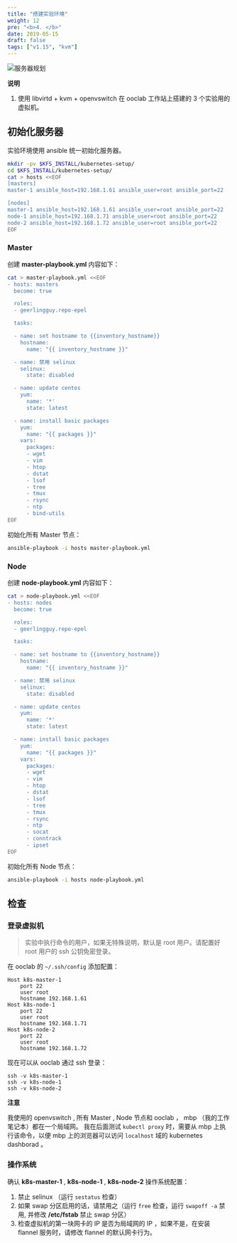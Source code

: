 ```yaml
---
title: "搭建实验环境"
weight: 12
pre: "<b>4. </b>"
date: 2019-05-15
draft: false
tags: ["v1.15", "kvm"]
---
```


![服务器规划](/kfs/v1.15/static/servers.png)

**说明**

1. 使用 libvirtd + kvm + openvswitch 在 ooclab 工作站上搭建的 3 个实验用的虚拟机。


## 初始化服务器

实验环境使用 ansible 统一初始化服务器。

```sh
mkdir -pv $KFS_INSTALL/kubernetes-setup/
cd $KFS_INSTALL/kubernetes-setup/
cat > hosts <<EOF
[masters]
master-1 ansible_host=192.168.1.61 ansible_user=root ansible_port=22

[nodes]
master-1 ansible_host=192.168.1.61 ansible_user=root ansible_port=22
node-1 ansible_host=192.168.1.71 ansible_user=root ansible_port=22
node-2 ansible_host=192.168.1.72 ansible_user=root ansible_port=22
EOF
```

### Master

创建 **master-playbook.yml** 内容如下：

```sh
cat > master-playbook.yml <<EOF
- hosts: masters
  become: true

  roles:
  - geerlingguy.repo-epel

  tasks:

  - name: set hostname to {{inventory_hostname}}
    hostname:
      name: "{{ inventory_hostname }}"

  - name: 禁用 selinux
    selinux:
      state: disabled

  - name: update centos
    yum:
      name: '*'
      state: latest

  - name: install basic packages
    yum:
      name: "{{ packages }}"
    vars:
      packages:
      - wget
      - vim
      - htop
      - dstat
      - lsof
      - tree
      - tmux
      - rsync
      - ntp
      - bind-utils
EOF
```

初始化所有 Master 节点：

```sh
ansible-playbook -i hosts master-playbook.yml
```

### Node

创建 **node-playbook.yml** 内容如下：

```sh
cat > node-playbook.yml <<EOF
- hosts: nodes
  become: true

  roles:
  - geerlingguy.repo-epel

  tasks:

  - name: set hostname to {{inventory_hostname}}
    hostname:
      name: "{{ inventory_hostname }}"

  - name: 禁用 selinux
    selinux:
      state: disabled

  - name: update centos
    yum:
      name: '*'
      state: latest

  - name: install basic packages
    yum:
      name: "{{ packages }}"
    vars:
      packages:
      - wget
      - vim
      - htop
      - dstat
      - lsof
      - tree
      - tmux
      - rsync
      - ntp
      - socat
      - conntrack
      - ipset
EOF
```

初始化所有 Node 节点：

```sh
ansible-playbook -i hosts node-playbook.yml
```


## 检查

### 登录虚拟机

> 实验中执行命令的用户，如果无特殊说明，默认是 root 用户。请配置好 root 用户的 ssh 公钥免密登录。

在 ooclab 的 `~/.ssh/config` 添加配置：

```
Host k8s-master-1
    port 22
    user root
    hostname 192.168.1.61
Host k8s-node-1
    port 22
    user root
    hostname 192.168.1.71
Host k8s-node-2
    port 22
    user root
    hostname 192.168.1.72
```

现在可以从 ooclab 通过 ssh 登录：

```
ssh -v k8s-master-1
ssh -v k8s-node-1
ssh -v k8s-node-2
```

**注意**

我使用的 openvswitch , 所有 Master , Node 节点和 ooclab ， mbp （我的工作笔记本）都在一个局域网。
我在后面测试 `kubectl proxy` 时，需要从 mbp 上执行该命令，以便 mbp 上的浏览器可以访问 `localhost`
域的 kubernetes dashborad 。

### 操作系统

确认 **k8s-master-1** , **k8s-node-1** , **k8s-node-2** 操作系统配置：

1. 禁止 selinux （运行 `sestatus` 检查）
2. 如果 swap 分区启用的话，请禁用之（运行 `free` 检查，运行 `swapoff -a` 禁用, 并修改 **/etc/fstab** 禁止 swap 分区）
3. 检查虚拟机的第一块网卡的 IP 是否为局域网的 IP ，如果不是，在安装 flannel 服务时，请修改 flannel 的默认网卡行为。
